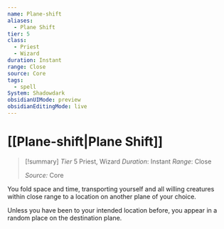 ```yaml
---
name: Plane-shift
aliases:
  - Plane Shift
tier: 5
class:
  - Priest
  - Wizard
duration: Instant
range: Close
source: Core
tags:
  - spell
System: Shadowdark
obsidianUIMode: preview
obsidianEditingMode: live
---
```

# [[Plane-shift|Plane Shift]]

>[!summary]
> *Tier* 5
> Priest, Wizard
> *Duration*: Instant
> *Range*: Close
> 
> *Source:* Core



You fold space and time, transporting yourself and all willing creatures within close range to a location on another plane of your choice. 

Unless you have been to your intended location before, you appear in a random place on the destination plane.

